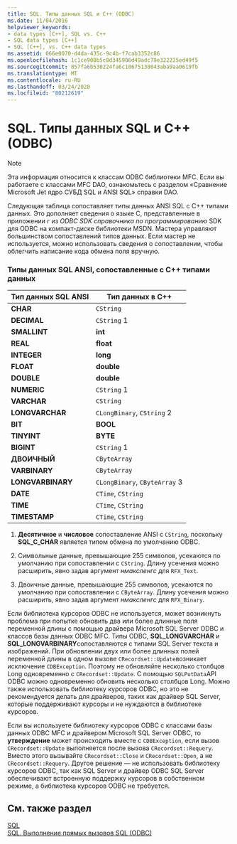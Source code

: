 ```yaml
---
title: SQL. Типы данных SQL и C++ (ODBC)
ms.date: 11/04/2016
helpviewer_keywords:
- data types [C++], SQL vs. C++
- SQL data types [C++]
- SQL [C++], vs. C++ data types
ms.assetid: 066e0070-d4da-435c-9c4b-f7cab3352c86
ms.openlocfilehash: 1c1ce908b5c8d345906d49adc79e322225ed49f5
ms.sourcegitcommit: 857fa6b530224fa6c18675138043aba9aa0619fb
ms.translationtype: MT
ms.contentlocale: ru-RU
ms.lasthandoff: 03/24/2020
ms.locfileid: "80212619"
---
```

# <a name="sql-sql-and-c-data-types-odbc"></a>SQL. Типы данных SQL и C++ (ODBC)

> [!NOTE]
>  Эта информация относится к классам ODBC библиотеки MFC. Если вы работаете с классами MFC DAO, ознакомьтесь с разделом «Сравнение Microsoft Jet ядро СУБД SQL и ANSI SQL» справки DAO.

Следующая таблица сопоставляет типы данных ANSI SQL с C++ типами данных. Это дополняет сведения о языке C, представленные в приложении г из *ODBC SDK* *справочника по программированию* SDK для ODBC на компакт-диске библиотеки MSDN. Мастера управляют большинством сопоставлений типов данных. Если мастер не используется, можно использовать сведения о сопоставлении, чтобы облегчить написание кода обмена поля вручную.

### <a name="ansi-sql-data-types-mapped-to-c-data-types"></a>Типы данных SQL ANSI, сопоставленные с C++ типами данных

|Тип данных SQL ANSI|Тип данных в C++|
|------------------------|---------------------|
|**CHAR**|`CString`|
|**DECIMAL**|`CString` 1|
|**SMALLINT**|**int**|
|**REAL**|**float**|
|**INTEGER**|**long**|
|**FLOAT**|**double**|
|**DOUBLE**|**double**|
|**NUMERIC**|`CString` 1|
|**VARCHAR**|`CString`|
|**LONGVARCHAR**|`CLongBinary`, `CString` 2|
|**BIT**|**BOOL**|
|**TINYINT**|**BYTE**|
|**BIGINT**|`CString` 1|
|**ДВОИЧНЫЙ**|`CByteArray`|
|**VARBINARY**|`CByteArray`|
|**LONGVARBINARY**|`CLongBinary`, `CByteArray` 3|
|**DATE**|`CTime`, `CString`|
|**TIME**|`CTime`, `CString`|
|**TIMESTAMP**|`CTime`, `CString`|

1. **Десятичное** и **числовое** сопоставление ANSI с `CString`, поскольку **SQL_C_CHAR** является типом обмена по умолчанию ODBC.

2. Символьные данные, превышающие 255 символов, усекаются по умолчанию при сопоставлении с `CString`. Длину усечения можно расширить, явно задав аргумент *нмаксленгс* для `RFX_Text`.

3. Двоичные данные, превышающие 255 символов, усекаются по умолчанию при сопоставлении с `CByteArray`. Длину усечения можно расширить, явно задав аргумент *нмаксленгс* для `RFX_Binary`.

Если библиотека курсоров ODBC не используется, может возникнуть проблема при попытке обновить два или более длинные поля переменной длины с помощью драйвера Microsoft SQL Server ODBC и классов базы данных ODBC MFC. Типы ODBC, **SQL_LONGVARCHAR** и **SQL_LONGVARBINARY**сопоставляются с типами SQL Server текста и изображений. При обновлении двух или более длинных полей переменной длины в одном вызове `CRecordset::Update`возникает исключение `CDBException`. Поэтому не обновляйте несколько столбцов Long одновременно с `CRecordset::Update`. С помощью `SQLPutData`API ODBC можно одновременно обновить несколько столбцов Long. Можно также использовать библиотеку курсоров ODBC, но это не рекомендуется делать для драйверов, таких как драйвер SQL Server, которые поддерживают курсоры и не нуждаются в библиотеке курсоров.

Если вы используете библиотеку курсоров ODBC с классами базы данных ODBC MFC и драйвером Microsoft SQL Server ODBC, то **утверждение** может происходить вместе с `CDBException`, если вызов `CRecordset::Update` выполняется после вызова `CRecordset::Requery`. Вместо этого вызывайте `CRecordset::Close` и `CRecordset::Open`, а не `CRecordset::Requery`. Другое решение — не использовать библиотеку курсоров ODBC, так как SQL Server и драйвер ODBC SQL Server обеспечивают встроенную поддержку курсоров в собственном режиме, а библиотека курсоров ODBC не требуется.

## <a name="see-also"></a>См. также раздел

[SQL](../../data/odbc/sql.md)<br/>
[SQL. Выполнение прямых вызовов SQL (ODBC)](../../data/odbc/sql-making-direct-sql-calls-odbc.md)
